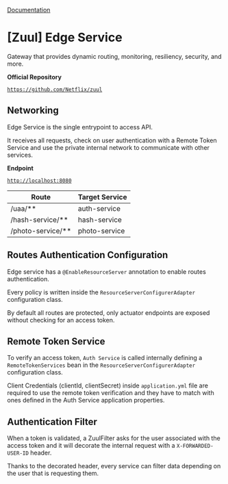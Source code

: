 [Documentation](../../README.md#documentation)

# [Zuul] Edge Service

Gateway that provides dynamic routing, monitoring, resiliency, security, and more.

**Official Repository**

[`https://github.com/Netflix/zuul`](https://github.com/Netflix/zuul)

## Networking

Edge Service is the single entrypoint to access API.

It receives all requests, check on user authentication with a Remote Token Service and use the private internal network to communicate with other services.

**Endpoint**

[`http://localhost:8080`](http://localhost:8080)

| Route              | Target Service |
| ------------------ | -------------- |
| /uaa/**            | auth-service   |
| /hash-service/**   | hash-service   |
| /photo-service/**  | photo-service  |

## Routes Authentication Configuration

Edge service has a `@EnableResourceServer` annotation to enable routes authentication.

Every policy is written inside the `ResourceServerConfigurerAdapter` configuration class.

By default all routes are protected, only actuator endpoints are exposed without checking for an access token.

## Remote Token Service

To verify an access token, `Auth Service` is called internally defining a `RemoteTokenServices` bean in the `ResourceServerConfigurerAdapter` configuration class.

Client Credentials (clientId, clientSecret) inside `application.yml` file are required to use the remote token verification and they have to match with ones defined in the Auth Service application properties.

## Authentication Filter

When a token is validated, a ZuulFilter asks for the user associated with the access token and it will decorate the internal request with a `X-FORWARDED-USER-ID` header.

Thanks to the decorated header, every service can filter data depending on the user that is requesting them.